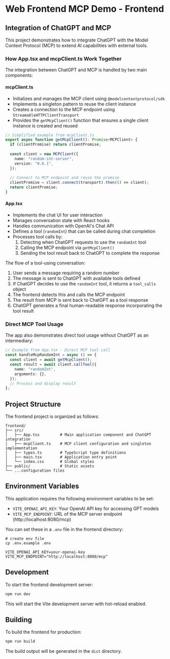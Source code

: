 # Web Frontend MCP Demo - Frontend

## Integration of ChatGPT and MCP

This project demonstrates how to integrate ChatGPT with the Model Context Protocol (MCP) to extend AI capabilities with external tools.

### How App.tsx and mcpClient.ts Work Together

The integration between ChatGPT and MCP is handled by two main components:

#### mcpClient.ts
- Initializes and manages the MCP client using `@modelcontextprotocol/sdk`
- Implements a singleton pattern to reuse the client instance
- Creates a connection to the MCP endpoint using `StreamableHTTPClientTransport`
- Provides the `getMcpClient()` function that ensures a single client instance is created and reused

```typescript
// Simplified example from mcpClient.ts
export async function getMcpClient(): Promise<MCPClient> {
  if (clientPromise) return clientPromise;
  
  const client = new MCPClient({
    name: "random-int-server",
    version: "0.0.1",
  });
  
  // Connect to MCP endpoint and reuse the promise
  clientPromise = client.connect(transport).then(() => client);
  return clientPromise;
}
```

#### App.tsx
- Implements the chat UI for user interaction
- Manages conversation state with React hooks
- Handles communication with OpenAI's Chat API
- Defines a tool (`randomInt`) that can be called during chat completion
- Processes tool calls by:
  1. Detecting when ChatGPT requests to use the `randomInt` tool
  2. Calling the MCP endpoint via `getMcpClient()`
  3. Sending the tool result back to ChatGPT to complete the response

The flow of a tool-using conversation:
1. User sends a message requiring a random number
2. The message is sent to ChatGPT with available tools defined
3. If ChatGPT decides to use the `randomInt` tool, it returns a `tool_calls` object
4. The frontend detects this and calls the MCP endpoint
5. The result from MCP is sent back to ChatGPT as a tool response
6. ChatGPT generates a final human-readable response incorporating the tool result

### Direct MCP Tool Usage

The app also demonstrates direct tool usage without ChatGPT as an intermediary:

```typescript
// Example from App.tsx - Direct MCP tool call
const handleMcpRandomInt = async () => {
  const client = await getMcpClient();
  const result = await client.callTool({
    name: "randomInt",
    arguments: {},
  });
  // Process and display result
};
```

## Project Structure

The frontend project is organized as follows:

```
frontend/
├── src/
│   ├── App.tsx         # Main application component and ChatGPT integration
│   ├── mcpClient.ts    # MCP client configuration and singleton implementation
│   ├── types.ts        # TypeScript type definitions
│   ├── main.tsx        # Application entry point
│   └── index.css       # Global styles
├── public/             # Static assets
└── ...configuration files
```

## Environment Variables

This application requires the following environment variables to be set:

- `VITE_OPENAI_API_KEY`: Your OpenAI API key for accessing GPT models
- `VITE_MCP_ENDPOINT`: URL of the MCP server endpoint (http://localhost:8080/mcp)

You can set these in a `.env` file in the frontend directory:

```
# create env file
cp .env.example .env
```

```
VITE_OPENAI_API_KEY=your-openai-key
VITE_MCP_ENDPOINT="http://localhost:8080/mcp"
```

## Development

To start the frontend development server:

```bash
npm run dev
```

This will start the Vite development server with hot-reload enabled.

## Building

To build the frontend for production:

```bash
npm run build
```

The build output will be generated in the `dist` directory.